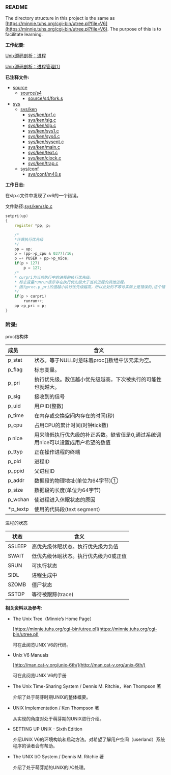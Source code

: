 ### README
The directory structure in this project is the same as [https://minnie.tuhs.org/cgi-bin/utree.pl?file=V6](https://minnie.tuhs.org/cgi-bin/utree.pl?file=V6).
The purpose of this is to facilitate learning.

**工作纪要:**

[Unix源码剖析：进程](https://geyuyao-hub.github.io/2022/09/07/Unix%E6%BA%90%E7%A0%81%E5%89%96%E6%9E%90%EF%BC%9A%E8%BF%9B%E7%A8%8B/)

[Unix源码剖析：进程管理[1]](https://geyuyao-hub.github.io/2022/09/11/Unix%E6%BA%90%E7%A0%81%E5%89%96%E6%9E%90%EF%BC%9A%E8%BF%9B%E7%A8%8B%E7%AE%A1%E7%90%86-1/)

**已注释文件:**

* [source](source)
  * [source/s4](source/s4)
    * [source/s4/fork.s](source/s4/fork.s)
* [sys](sys)
  * [sys/ken](sys/ken)
    * [sys/ken/prf.c](sys/ken/prf.c)
    * [sys/ken/sig.c](sys/ken/sig.c)
    * [sys/ken/slp.c](sys/ken/slp.c)
    * [sys/ken/sys1.c](sys/ken/sys1.c)
    * [sys/ken/sys4.c](sys/ken/sys4.c)
    * [sys/ken/sysent.c](sys/ken/sysent.c)
    * [sys/ken/main.c](sys/ken/main.c)
    * [sys/ken/text.c](sys/ken/text.c)
    * [sys/ken/clock.c](sys/ken/clock.c)
    * [sys/ken/trap.c](sys/ken/trap.c)
  * [sys/conf](sys/conf)
    * [sys/conf/m40.s](sys/conf/m40.s)

**工作日志:**

在slp.c文件中发现了xv6的一个错误。

文件路径:[sys/ken/slp.c](sys/ken/slp.c)

```c++
setpri(up)
{
	register *pp, p;

	/*
	*计算执行优先级
	*/
	pp = up;
	p = (pp->p_cpu & 0377)/16;
	p =+ PUSER + pp->p_nice;
	if(p > 127)
		p = 127;
	/*
	* curpri为当前执行中的进程的执行优先级。
	* 标志变量runrun表示存在执行优先级大于当前进程的其他进程。
	* 因为proc.p_pri的值越小执行优先级越高，所以此处的不等号实际上是错误的,这个错误在 UNIX的下一个版本中已被修正。
	*/
	if(p > curpri)
		runrun++;
	pp->p_pri = p;
}
```

### 附录:

proc结构体

| 成员   | 含义                                                         |
| :----- | ------------------------------------------------------------ |
| p_stat | 状态。等于NULL时意味着proc[]数组中该元素为空。               |
| p_flag | 标志变量。                                                   |
| p_pri  | 执行优先级。数值越小优先级越高，下次被执行的可能性也就越大。 |
| p_sig  | 接收到的信号                                                 |
| p_uid   | 用户ID(整数)                                                 |
| p_time  | 在内存或交换空间内存在的时间(秒)                             |
| p_cpu   | 占用CPU的累计时间(时钟tick数)                                |
| p nice   | 用来降低执行优先级的补正系数。缺省值是0,通过系统调用nice可以设置成用户希望的数值 |
| p_ttyp  | 正在操作进程的终端                                           |
| p_pid   | 进程ID                                                       |
| p_ppid  | 父进程ID                                                     |
| p_addr  | 数据段的物理地址(单位为64字节)①                              |
| p_size  | 数据段的长度(单位为64字节)                                   |
| p_wchan | 使进程进入休眠状态的原因                                     |
| *p_textp | 使用的代码段(text segment)                                   |

进程的状态

| 状态   | 含义                                  |
| ------ | ------------------------------------- |
| SSLEEP | 高优先级休眠状态。执行优先级为负值    |
| SWAIT  | 低优先级休眠状态。执行优先级为0或正值 |
| SRUN   | 可执行状态                            |
| SIDL   | 进程生成中                            |
| SZOMB  | 僵尸状态                              |
| SSTOP  | 等待被跟踪(trace)                     |


**相关资料以及参考:**

* The Unix Tree（Minnie’s Home Page）

  [https://minnie.tuhs.org/cgi-bin/utree.pl](https://minnie.tuhs.org/cgi-bin/utree.pl)

  可在此阅览UNIX V6的代码。

* Unix V6 Manuals

  [http://man.cat-v.org/unix-6th/](http://man.cat-v.org/unix-6th/)

  可在此阅览UNIX V6的手册

* The Unix Time-Sharing System / Dennis M. Ritchie，Ken Thompson 著

  介绍了处于萌芽时期UNIX的整体概要。

* UNIX Implementation / Ken Thompson 著

  从实现的角度对处于萌芽期的UNIX进行介绍。
  
* SETTING UP UNIX - Sixth Edition

  介绍UNIX V6的环境构筑和启动方法。对希望了解用户空间（userland）系统程序的读者会有帮助。 
  
* The UNIX I/O System / Dennis M. Ritchie 著

  介绍了处于萌芽期的UNIX的I/O处理。
